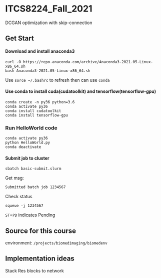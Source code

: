 # ITCS8224_Fall_2021
DCGAN optimization with skip-connection

## Get Start
#### Download and install anaconda3
```
curl -O https://repo.anaconda.com/archive/Anaconda3-2021.05-Linux-x86_64.sh
bash Anaconda3-2021.05-Linux-x86_64.sh
```
Use ```sorce ~/.bashrc``` to refresh then can use ```conda```

#### Use conda to install cuda(cudatoolkit) and tensorflow(tensorflow-gpu)
```
conda create -n py36 python=3.6
conda activate py36
conda install cudatoolkit
conda install tensorflow-gpu
```

### Run HelloWorld code
```
conda activate py36
python HelloWorld.py
conda deactivate
```

#### Submit job to cluster
```
sbatch basic-submit.slurm
```

Get msg:
```
Submitted batch job 1234567
```

Check status
```
squeue -j 1234567
```

```ST```=```PD``` indicates Pending

## Source for this course
environment: ```/projects/biomedimaging/biomedenv```

## Implementation ideas
Stack Res blocks to network
